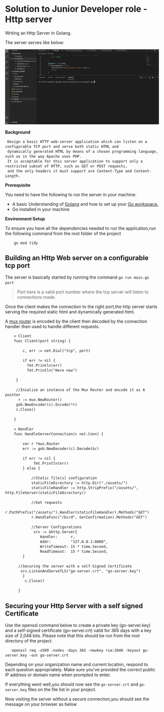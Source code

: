 # Solution to  Junior  Developer role -Http server


Writing an Http Server  in Golang.


The server serves like below:


![Server Demo](demo/tcpwalk.gif)


**Background**

     Design a basic HTTP web-server application which can listen on a configurable TCP port and serve both static HTML and 
     dynamically generated HTML by means of a chosen programming language, such as in the way Apache uses PHP. 
     It is acceptable for this server application to support only a restricted subset of HTTP, such as GET or POST requests, 
     and the only headers it must support are Content-Type and Content-Length.

**Prerequisite**

You need to have the following to run the server in your machine:
- A basic Understanding of [Golang](https://go.dev/) and how to set up your [Go workspace.](https://go.dev/doc/gopath_code)
- Go installed in your machine


**Environment Setup**

To ensure you have all the dependencies needed to run the application,run the following command
from the root folder of the project

        go mod tidy

 ## Building an Http Web server on a configurable tcp port  
 The server is basically started by running the command `go run main.go port`

 > Port here is a valid port number where the tcp server will listen to connections made.

 Once the client makes the connection to the right port,the http server starts serving 
 the required static html and dynamically generated html.

 A  [mux router](https://github.com/gorilla/mux) is encoded by the client then decoded by the connection handler then used to handle different requests.  
 
        > Client
        func Client(port string) {

	        c, err := net.Dial("tcp", port)

	        if err != nil {
		      fmt.Println(err)
		      fmt.Println("Here now")

	     }

	     //Inialize an instance of the Mux Router and encode it as A pointer
	      r := mux.NewRouter()
	     gob.NewEncoder(c).Encode(*r)
	     c.Close()

        }

        > Handler
        func HandleServerConnection(c net.Conn) {

	        var r *mux.Router
	        err := gob.NewDecoder(c).Decode(&r)

	        if err != nil {
		         fmt.Println(err)
	        } else {

		        //Static file(s) configuration
		        staticFileDirectory := http.Dir("./assets/")
		        staticFileHandler := http.StripPrefix("/assets/", http.FileServer(staticFileDirectory))

		        //Get requests
		        r.PathPrefix("/assets/").Handler(staticFileHandler).Methods("GET")
		        r.HandleFunc("/bird", GetConfirmation).Methods("GET")

		        //Server Configurations
		         srv := &http.Server{
			        Handler:      r,
			        Addr:         "127.0.0.1:8000",
			        WriteTimeout: 15 * time.Second,
			        ReadTimeout:  15 * time.Second,
		    }

		  //Securing the server with a self-Signed Certificate
		   srv.ListenAndServeTLS("go-server.crt", "go-server.key")
	        }
	         c.Close()

          }

## Securing your Http Server with a self signed Certificate
Use the openssl command below to create a private key (go-server.key) and a self-signed certificate (go-server.crt) valid for 365 days with a key size of 2,048 bits.
Please note that this should be run from the root directory of the project.

       openssl req -x509 -nodes -days 365 -newkey rsa:2048 -keyout go-server.key -out go-server.crt


Depending on your organization name and current location, respond to each question appropriately. Make sure you've provided the correct public IP address or domain name when prompted to enter.

If everything went well,you should now see the `go-server.crt` and `go-server.key` files on the file list in your project.

Now visiting the server without a secure connection,you should see the message on your browser as below